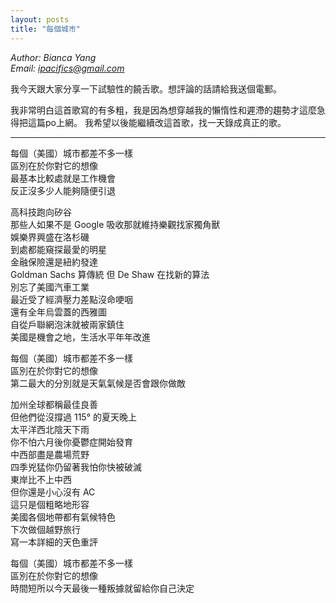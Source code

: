 ```yaml
---
layout: posts
title: "每個城市"
---
```

*Author: Bianca Yang*<br>
*Email: <a href="mailto:ipacifics@gmail.com?subject=Hello from the XDRT Blog">ipacifics@gmail.com</a>*<br>

我今天跟大家分享一下試驗性的饒舌歌。想評論的話請給我送個電郵。

我非常明白這首歌寫的有多粗，我是因為想穿越我的懶惰性和遲滯的趨勢才這麼急得把這篇po上網。
我希望以後能繼續改這首歌，找一天錄成真正的歌。

---
每個（美國）城市都差不多一樣<br>
區別在於你對它的想像<br>
最基本比較處就是工作機會<br>
反正沒多少人能夠隨便引退<br>

高科技跑向矽谷<br>
那些人如果不是 Google 吸收那就維持樂觀找家獨角獸<br>
娛樂界興盛在洛杉磯<br>
到處都能窺探最愛的明星<br>
金融保險還是紐約發達<br>
Goldman Sachs 算傳統 但 De Shaw 在找新的算法<br>
別忘了美國汽車工業<br>
最近受了經濟壓力差點沒命哽咽<br>
還有全年烏雲蓋的西雅圖<br>
自從戶聯網泡沫就被兩家鎮住<br>
美國是機會之地，生活水平年年改進<br>

每個（美國）城市都差不多一樣<br>
區別在於你對它的想像<br>
第二最大的分別就是天氣氣候是否會跟你做敵<br>

加州全球都稱最佳良善<br>
但他們從沒撐過 115° 的夏天晚上<br>
太平洋西北陰天下雨<br>
你不怕六月後你憂鬱症開始發育<br>
中西部盡是農場荒野<br>
四季兇猛你仍留著我怕你快被破滅<br>
東岸比不上中西<br>
但你還是小心沒有 AC <br>
這只是個粗略地形容<br>
美國各個地帶都有氣候特色<br>
下次做個越野旅行<br>
寫一本詳細的天色重評<br>

每個（美國）城市都差不多一樣<br>
區別在於你對它的想像<br>
時間短所以今天最後一種叛據就留給你自己決定<br>